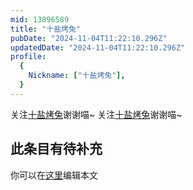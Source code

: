 ```yaml
---
mid: 13896589
title: "十盐烤兔"
pubDate: "2024-11-04T11:22:10.296Z"
updatedDate: "2024-11-04T11:22:10.296Z"
profile:
  {
    Nickname: ["十盐烤兔"],
  }
---
```


关注[十盐烤兔](https://space.bilibili.com/13896589)谢谢喵~ 关注[十盐烤兔](https://space.bilibili.com/13896589)谢谢喵~

## 此条目有待补充
你可以在[这里](https://github.com/Yuhanawa/VTuber.ICU-Content/edit/master/v/十盐烤兔/index.md)编辑本文

